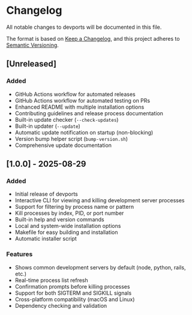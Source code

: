 # Changelog

All notable changes to devports will be documented in this file.

The format is based on [Keep a Changelog](https://keepachangelog.com/en/1.0.0/),
and this project adheres to [Semantic Versioning](https://semver.org/spec/v2.0.0.html).

## [Unreleased]

### Added
- GitHub Actions workflow for automated releases
- GitHub Actions workflow for automated testing on PRs
- Enhanced README with multiple installation options
- Contributing guidelines and release process documentation
- Built-in update checker (`--check-updates`)
- Built-in updater (`--update`)  
- Automatic update notification on startup (non-blocking)
- Version bump helper script (`bump-version.sh`)
- Comprehensive update documentation

## [1.0.0] - 2025-08-29

### Added
- Initial release of devports
- Interactive CLI for viewing and killing development server processes
- Support for filtering by process name or pattern
- Kill processes by index, PID, or port number
- Built-in help and version commands
- Local and system-wide installation options
- Makefile for easy building and installation
- Automatic installer script

### Features
- Shows common development servers by default (node, python, rails, etc.)
- Real-time process list refresh
- Confirmation prompts before killing processes
- Support for both SIGTERM and SIGKILL signals
- Cross-platform compatibility (macOS and Linux)
- Dependency checking and validation